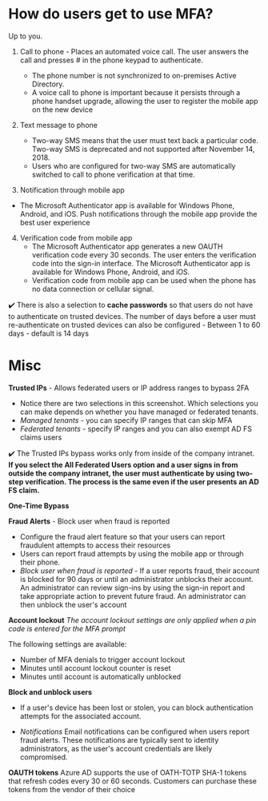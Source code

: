 # How do users get to use MFA?
Up to you. 

1. Call to phone - Places an automated voice call. The user answers the call and presses # in the phone keypad to authenticate. 
    - The phone number is not synchronized to on-premises Active Directory. 
    - A voice call to phone is important because it persists through a phone handset upgrade, allowing the user to register the mobile app on the new device

2. Text message to phone 
    - Two-way SMS means that the user must text back a particular code. Two-way SMS is deprecated and not supported after November 14, 2018. 
    - Users who are configured for two-way SMS are automatically switched to call to phone verification at that time.

3. Notification through mobile app
  - The Microsoft Authenticator app is available for Windows Phone, Android, and iOS. Push notifications through the mobile app provide the best user experience

4. Verification code from mobile app
    - The Microsoft Authenticator app generates a new OAUTH verification code every 30 seconds. The user enters the verification code into the sign-in interface. The Microsoft Authenticator app is available for Windows Phone, Android, and iOS. 
    - Verification code from mobile app can be used when the phone has no data connection or cellular signal.

✔️ There is also a selection to **cache passwords** so that users do not have to authenticate on trusted devices. The number of days before a user must re-authenticate on trusted devices can also be configured 
    - Between 1 to 60 days
    - default is 14 days

# Misc
**Trusted IPs** - Allows federated users or IP address ranges to bypass 2FA
- Notice there are two selections in this screenshot. Which selections you can make depends on whether you have managed or federated tenants.
- *Managed tenants* - you can specify IP ranges that can skip MFA
- *Federated tenants* - specify IP ranges and you can also exempt AD FS claims users

✔️ The Trusted IPs bypass works only from inside of the company intranet. **If you select the All Federated Users option and a user signs in from outside the company intranet, the user must authenticate by using two-step verification. The process is the same even if the user presents an AD FS claim.**

**One-Time Bypass**

**Fraud Alerts** - Block user when fraud is reported 

- Configure the fraud alert feature so that your users can report fraudulent attempts to access their resources
- Users can report fraud attempts by using the mobile app or through their phone. 
- *Block user when fraud is reported* - If a user reports fraud, their account is blocked for 90 days or until an administrator unblocks their account. An administrator can review sign-ins by using the sign-in report and take appropriate action to prevent future fraud. An administrator can then unblock the user's account

**Account lockout**
*The account lockout settings are only applied when a pin code is entered for the MFA prompt* 

The following settings are available:
- Number of MFA denials to trigger account lockout
- Minutes until account lockout counter is reset
- Minutes until account is automatically unblocked

**Block and unblock users**
- If a user's device has been lost or stolen, you can block authentication attempts for the associated account.

- *Notifications*
Email notifications can be configured when users report fraud alerts. These notifications are typically sent to identity administrators, as the user's account credentials are likely compromised.

**OAUTH tokens**
Azure AD supports the use of OATH-TOTP SHA-1 tokens that refresh codes every 30 or 60 seconds. Customers can purchase these tokens from the vendor of their choice

